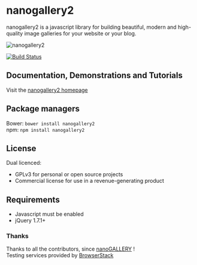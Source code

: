 
# nanogallery2  
  
  
nanogallery2 is a javascript library for building beautiful, modern and high-quality image galleries for your website or your blog.
   
   
<img src="http://nanogallery2.nanostudio.org/img/nanogallery2_logo.png" alt="nanogallery2"/>  
  
  
  
[![Build Status](https://travis-ci.org/nanostudio-org/nanogallery2.svg?branch=dev-gh-pages)](https://travis-ci.org/nanostudio-org/nanogallery2)
  
## Documentation, Demonstrations and Tutorials
Visit the [nanogallery2 homepage](http://nanogallery2.nanostudio.org)   

## Package managers

Bower: `bower install nanogallery2`  
npm: `npm install nanogallery2`

## License
Dual licenced:
- GPLv3 for personal or open source projects
- Commercial license for use in a revenue-generating product

## Requirements
* Javascript must be enabled
* jQuery 1.7.1+


### Thanks
Thanks to all the contributors, since [nanoGALLERY](http://nanogallery.brisbois.fr) !  
Testing services provided by [BrowserStack](https://www.browserstack.com/)   
